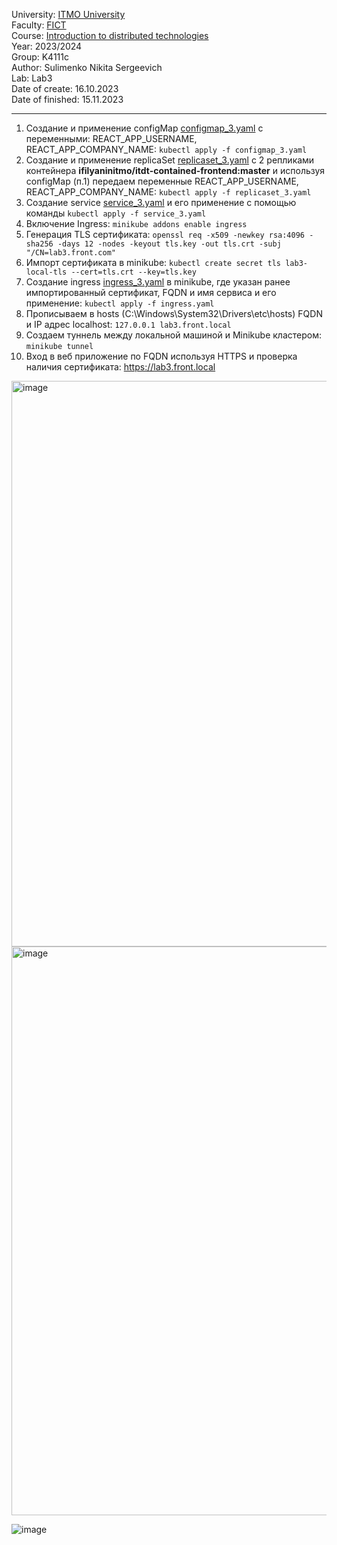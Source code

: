 University: [ITMO University](https://itmo.ru/ru/)\
Faculty: [FICT](https://fict.itmo.ru)\
Course: [Introduction to distributed technologies](https://github.com/itmo-ict-faculty/introduction-to-distributed-technologies)\
Year: 2023/2024\
Group: K4111c\
Author: Sulimenko Nikita Sergeevich\
Lab: Lab3\
Date of create: 16.10.2023\
Date of finished: 15.11.2023

___
1) Cоздание и применение configMap [configmap_3.yaml](configmap_3.yaml) с переменными: REACT_APP_USERNAME, REACT_APP_COMPANY_NAME: ``kubectl apply -f configmap_3.yaml``
2) Cоздание и применение replicaSet [replicaset_3.yaml](replicaset_3.yaml) с 2 репликами контейнера **ifilyaninitmo/itdt-contained-frontend:master** и используя configMap (п.1) передаем переменные REACT_APP_USERNAME, REACT_APP_COMPANY_NAME: ``kubectl apply -f replicaset_3.yaml``
3) Создание service [service_3.yaml](service_3.yaml) и его применение с помощью команды ``kubectl apply -f service_3.yaml``
4) Включение Ingress: ``minikube addons enable ingress``
5) Генерация TLS сертификата: ``openssl req -x509 -newkey rsa:4096 -sha256 -days 12 -nodes -keyout tls.key -out tls.crt -subj "/CN=lab3.front.com"``
6) Импорт сертификата в minikube: ``kubectl create secret tls lab3-local-tls --cert=tls.crt --key=tls.key``
7) Cоздание ingress [ingress_3.yaml](ingress_3.yaml) в minikube, где указан ранее импортированный сертификат, FQDN и имя сервиса и его применение: ``kubectl apply -f ingress.yaml``
8) Прописываем в hosts (C:\Windows\System32\Drivers\etc\hosts) FQDN и IP адрес localhost: ``127.0.0.1 lab3.front.local``
9) Создаем туннель между локальной машиной и Minikube кластером: ``minikube tunnel``
10) Вход в веб приложение по FQDN используя HTTPS и проверка наличия сертификата: https://lab3.front.local

<img width="905" alt="image" src="https://github.com/kitok07/2023_2024-introduction_to_distributed_technologies-K4111c-sulimenko_n_s/assets/147832281/bbba1d69-a073-48a2-9a94-fc8ccd77ef3f">

<img width="910" alt="image" src="https://github.com/kitok07/2023_2024-introduction_to_distributed_technologies-K4111c-sulimenko_n_s/assets/147832281/0051622d-98c0-43c6-b405-d0a221ad1e17">

![image](https://github.com/kitok07/2023_2024-introduction_to_distributed_technologies-K4111c-sulimenko_n_s/assets/147832281/56d3a6bf-a277-4054-992b-d0a45442d3e4)
